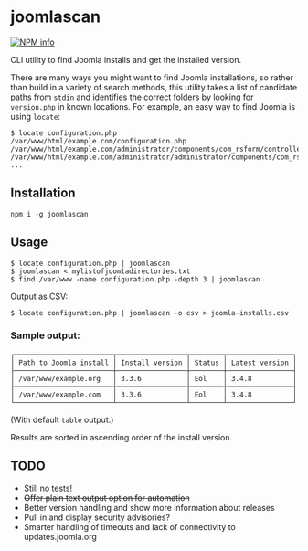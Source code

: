 # joomlascan

[![NPM info](https://nodei.co/npm/joomlascan.png?downloads=true)](https://nodei.co/npm/joomlascan.png?downloads=true)

CLI utility to find Joomla installs and get the installed version.

There are many ways you might want to find Joomla installations, so rather than build in a variety of search methods,
this utility takes a list of candidate paths from `stdin` and identifies the correct folders by looking for
`version.php` in known locations. For example, an easy way to find Joomla is using `locate`:

```
$ locate configuration.php
/var/www/html/example.com/configuration.php
/var/www/html/example.com/administrator/components/com_rsform/controllers/configuration.php
/var/www/html/example.com/administrator/administrator/components/com_rsform/models/configuration.php
...
```

## Installation

```
npm i -g joomlascan
```


## Usage

```
$ locate configuration.php | joomlascan
$ joomlascan < mylistofjoomladirectories.txt
$ find /var/www -name configuration.php -depth 3 | joomlascan
```

Output as CSV:

```
$ locate configuration.php | joomlascan -o csv > joomla-installs.csv
```

### Sample output:

```
┌────────────────────────┬─────────────────┬────────┬────────────────┐
│ Path to Joomla install │ Install version │ Status │ Latest version │
├────────────────────────┼─────────────────┼────────┼────────────────┤
│ /var/www/example.org   │ 3.3.6           │ Eol    │ 3.4.8          │
├────────────────────────┼─────────────────┼────────┼────────────────┤
│ /var/www/example.com   │ 3.3.6           │ Eol    │ 3.4.8          │
└────────────────────────┴─────────────────┴────────┴────────────────┘
```

(With default `table` output.)

Results are sorted in ascending order of the install version.


## TODO

- Still no tests!
- ~~Offer plain text output option for automation~~
- Better version handling and show more information about releases
- Pull in and display security advisories?
- Smarter handling of timeouts and lack of connectivity to updates.joomla.org
